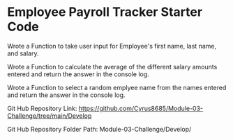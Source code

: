 # Employee Payroll Tracker Starter Code

Wrote a Function to take user input for Employee's first name, last name, and salary.

Wrote a Function to calculate the average of the different salary amounts entered and return the answer in the console log.

Wrote a Function to select a random emplyee name from the names entered and return the answer in the console log.

Git Hub Repository Link: https://github.com/Cyrus8685/Module-03-Challenge/tree/main/Develop

Git Hub Repository Folder Path: Module-03-Challenge/Develop/